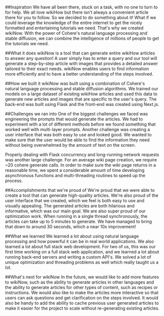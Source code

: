 ##Inspiration
We have all been there, stuck on a task, with no one to turn to for help. We all love wikiHow but there isn't always a convenient article there for you to follow. So we decided to do something about it! What if we could leverage the knowledge of the entire internet to get the nicely formatted and entertaining tutorials we need. That's why we created wikiNow. With the power of Cohere's natural language processing and stable diffusion, we can combine the intelligence of millions of people to get the tutorials we need.

##What it does
wikiNow is a tool that can generate entire wikiHow articles to answer any question! A user simply has to enter a query and our tool will generate a step-by-step article with images that provides a detailed answer tailored to their exact needs. wikiNow enables users to find information more efficiently and to have a better understanding of the steps involved.

##How we built it
wikiNow was built using a combination of Cohere's natural language processing and stable diffusion algorithms. We trained our models on a large dataset of existing wikiHow articles and used this data to generate new articles and images that are specific to the user's query. The back-end was built using Flask and the front-end was created using Next.js.

##Challenges we ran into
One of the biggest challenges we faced was engineering the prompts that would generate the articles. We had to experiment with a lot of different methods before we found something that worked well with multi-layer prompts. Another challenge was creating a user interface that was both easy to use and looked good. We wanted to make sure that the user would be able to find the information they need without being overwhelmed by the amount of text on the screen.

Properly dealing with Flask concurrency and long-running network requests was another large challenge. For an average wiki page creation, we require ~20 cohere generate calls. In order to make sure the wiki page returns in a reasonable time, we spent a considerable amount of time developing asynchronous functions and multi-threading routines to speed up the process.

##Accomplishments that we're proud of
We're proud that we were able to create a tool that can generate high-quality articles. We're also proud of the user interface that we created, which we feel is both easy to use and visually appealing. The generated articles are both hilarious and informative, which was our main goal. We are also super proud of our optimization work. When running in a single thread synchronously, the articles can take up to 5 minutes to generate. We have managed to bring that down to around 30 seconds, which a near 10x improvement!

##What we learned
We learned a lot about using natural language processing and how powerful it can be in real world applications. We also learned a lot about full stack web development. For two of us, this was our first time working on a full stack web application, and we learned a lot about running back-end servers and writing a custom API's. We solved a lot of unique optimization and threading problems as well which really taught us a lot.

##What's next for wikiNow
In the future, we would like to add more features to wikiNow, such as the ability to generate articles in other languages and the ability to generate articles for other types of content, such as recipes or instructions. We would also like to make the articles more interactive so that users can ask questions and get clarification on the steps involved. It would also be handy to add the ability to cache previous user generated articles to make it easier for the project to scale without re-generating existing articles.
